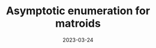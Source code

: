 ---
title: Asymptotic enumeration for matroids
date: 2023-03-24
status:
notes: 03-24-23-reading.pdf
arxiv: 
slides: 
code:
site:
paper: Based on a paper by Bansal, Pendavingh, and van der Pol (<a href="https://dl.acm.org/doi/pdf/10.5555/2627817.2627866" target="_blank">link</a>).
presenters: Milan Haiman
series: Reading Group 
---